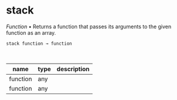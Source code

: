 # stack

_Function_ &bull; Returns a function that passes its arguments to the given function as an array.

<pre><code>stack function &rarr; function</code></pre>
<br>

| name | type | description |
|------|------|-------------|
|function|any||
|function|any||


